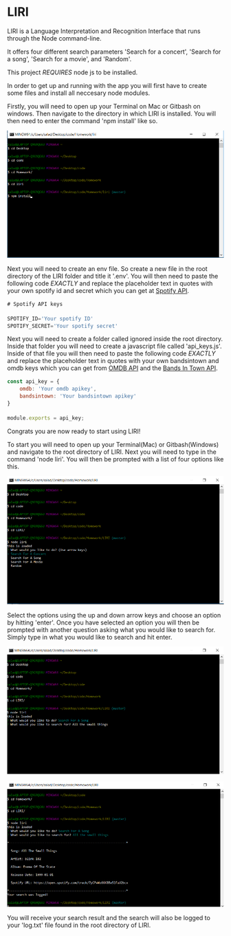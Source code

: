 # LIRI
LIRI is a Language Interpretation and Recognition Interface that runs through the Node command-line.

It offers four different search parameters 'Search for a concert', 'Search for a song', 'Search for a movie', and 'Random'.

This project _REQUIRES_ node js to be installed.

In order to get up and running with the app you will first have to create some files and install all neccesary node modules.

Firstly, you will need to open up your Terminal on Mac or Gitbash on windows. Then navigate to the directory in which LIRI is installed. You will then need to enter the command 'npm install' like so.

![](images/npm.png)

Next you will need to create an env file. So create a new file in the root directory of the LIRI folder and title it '.env'. You will then need to paste the following code _EXACTLY_ and replace the placeholder text in quotes with your own spotify id and secret which you can get at [Spotify API](https://developer.spotify.com/).

```js
# Spotify API keys

SPOTIFY_ID='Your spotify ID'
SPOTIFY_SECRET='Your spotify secret'
```

Next you will need to create a folder called ignored inside the root directory. Inside that folder you will need to create a javascript file called 'api_keys.js'. Inside of that file you will then need to paste the following code _EXACTLY_ and replace the placeholder text in quotes with your own bandsintown and omdb keys which you can get from [OMDB API](http://www.omdbapi.com) and the [Bands In Town API](http://www.artists.bandsintown.com/bandsintown-api).

```js
const api_key = {
    omdb: 'Your omdb apikey',
    bandsintown: 'Your bandsintown apikey'
}

module.exports = api_key;
```

Congrats you are now ready to start using LIRI!

To start you will need to open up your Terminal(Mac) or Gitbash(Windows) and navigate to the root directory of LIRI. Next you will need to type in the command 'node liri'. You will then be prompted with a list of four options like this.

![](images/select.png)

Select the options using the up and down arrow keys and choose an option by hitting 'enter'. Once you have selected an option you will then be prompted with another question asking what you would like to search for. Simply type in what you would like to search and hit enter.

![](images/searchWord.png)

![](images/result.png)

You will receive your search result and the search will also be logged to your 'log.txt' file found in the root directory of LIRI.